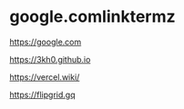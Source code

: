 # google.comlinktermz
https://google.com

https://3kh0.github.io

https://vercel.wiki/

https://flipgrid.gq
